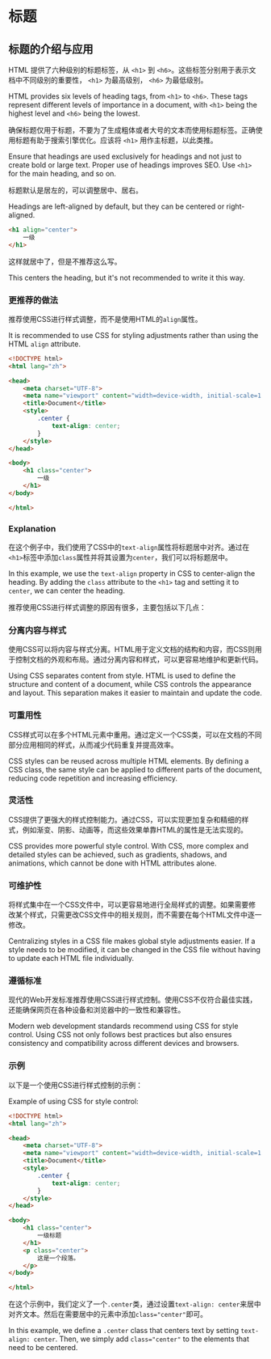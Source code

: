 # 标题

## 标题的介绍与应用

HTML 提供了六种级别的标题标签，从 `<h1>` 到 `<h6>`。这些标签分别用于表示文档中不同级别的重要性， `<h1>` 为最高级别， `<h6>` 为最低级别。

HTML provides six levels of heading tags, from `<h1>` to `<h6>`. These tags represent different levels of importance in a document, with `<h1>` being the highest level and `<h6>` being the lowest.

确保标题仅用于标题，不要为了生成粗体或者大号的文本而使用标题标签。正确使用标题有助于搜索引擎优化。应该将 `<h1>` 用作主标题，以此类推。

Ensure that headings are used exclusively for headings and not just to create bold or large text. Proper use of headings improves SEO. Use `<h1>` for the main heading, and so on.

标题默认是居左的，可以调整居中、居右。

Headings are left-aligned by default, but they can be centered or right-aligned.

```html
<h1 align="center">
    一级
</h1>
```

这样就居中了，但是不推荐这么写。

This centers the heading, but it's not recommended to write it this way.

### 更推荐的做法

推荐使用CSS进行样式调整，而不是使用HTML的`align`属性。

It is recommended to use CSS for styling adjustments rather than using the HTML `align` attribute.

```html
<!DOCTYPE html>
<html lang="zh">

<head>
    <meta charset="UTF-8">
    <meta name="viewport" content="width=device-width, initial-scale=1.0">
    <title>Document</title>
    <style>
        .center {
            text-align: center;
        }
    </style>
</head>

<body>
    <h1 class="center">
        一级
    </h1>
</body>

</html>
```

### Explanation

在这个例子中，我们使用了CSS中的`text-align`属性将标题居中对齐。通过在`<h1>`标签中添加`class`属性并将其设置为`center`，我们可以将标题居中。

In this example, we use the `text-align` property in CSS to center-align the heading. By adding the `class` attribute to the `<h1>` tag and setting it to `center`, we can center the heading.

推荐使用CSS进行样式调整的原因有很多，主要包括以下几点：

### 分离内容与样式

使用CSS可以将内容与样式分离。HTML用于定义文档的结构和内容，而CSS则用于控制文档的外观和布局。通过分离内容和样式，可以更容易地维护和更新代码。

Using CSS separates content from style. HTML is used to define the structure and content of a document, while CSS controls the appearance and layout. This separation makes it easier to maintain and update the code.

### 可重用性

CSS样式可以在多个HTML元素中重用。通过定义一个CSS类，可以在文档的不同部分应用相同的样式，从而减少代码重复并提高效率。

CSS styles can be reused across multiple HTML elements. By defining a CSS class, the same style can be applied to different parts of the document, reducing code repetition and increasing efficiency.

### 灵活性

CSS提供了更强大的样式控制能力。通过CSS，可以实现更加复杂和精细的样式，例如渐变、阴影、动画等，而这些效果单靠HTML的属性是无法实现的。

CSS provides more powerful style control. With CSS, more complex and detailed styles can be achieved, such as gradients, shadows, and animations, which cannot be done with HTML attributes alone.

### 可维护性

将样式集中在一个CSS文件中，可以更容易地进行全局样式的调整。如果需要修改某个样式，只需更改CSS文件中的相关规则，而不需要在每个HTML文件中逐一修改。

Centralizing styles in a CSS file makes global style adjustments easier. If a style needs to be modified, it can be changed in the CSS file without having to update each HTML file individually.

### 遵循标准

现代的Web开发标准推荐使用CSS进行样式控制。使用CSS不仅符合最佳实践，还能确保网页在各种设备和浏览器中的一致性和兼容性。

Modern web development standards recommend using CSS for style control. Using CSS not only follows best practices but also ensures consistency and compatibility across different devices and browsers.

### 示例

以下是一个使用CSS进行样式控制的示例：

Example of using CSS for style control:

```html
<!DOCTYPE html>
<html lang="zh">

<head>
    <meta charset="UTF-8">
    <meta name="viewport" content="width=device-width, initial-scale=1.0">
    <title>Document</title>
    <style>
        .center {
            text-align: center;
        }
    </style>
</head>

<body>
    <h1 class="center">
        一级标题
    </h1>
    <p class="center">
        这是一个段落。
    </p>
</body>

</html>
```

在这个示例中，我们定义了一个`.center`类，通过设置`text-align: center`来居中对齐文本。然后在需要居中的元素中添加`class="center"`即可。

In this example, we define a `.center` class that centers text by setting `text-align: center`. Then, we simply add `class="center"` to the elements that need to be centered.